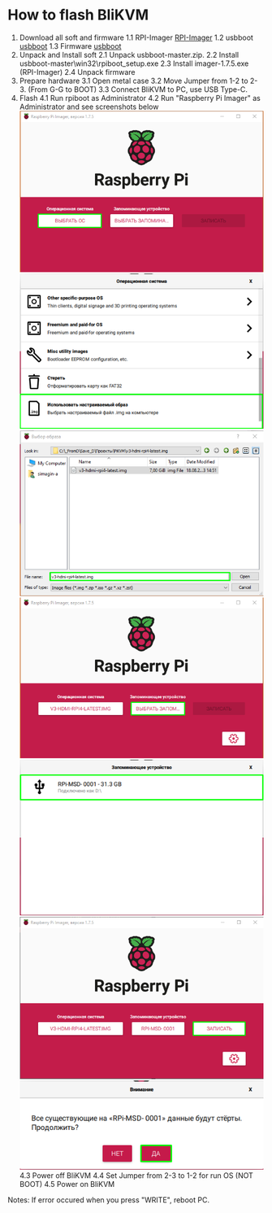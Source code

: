 # How to flash BliKVM

1. Download all soft and firmware
1.1 RPI-Imager
[RPI-Imager](https://github.com/raspberrypi/rpi-imager/releases/download/v1.7.5/imager-1.7.5.exe)
1.2 usbboot
[usbboot](https://github.com/raspberrypi/usbboot/archive/refs/heads/master.zip)
1.3 Firmware
[usbboot](https://files.pikvm.org/images/v3-hdmi-rpi4-latest.img.xz)
2. Unpack and Install soft
2.1 Unpack usbboot-master.zip.
2.2 Install usbboot-master\win32\rpiboot_setup.exe
2.3 Install imager-1.7.5.exe (RPI-Imager)
2.4 Unpack firmware
3. Prepare hardware
3.1 Open metal case
3.2 Move Jumper from 1-2 to 2-3. (From G-G to BOOT)
3.3 Connect BliKVM to PC, use USB Type-C.
4. Flash
4.1 Run rpiboot as Administrator
4.2 Run "Raspberry Pi Imager" as Administrator and see screenshots below
![alt text](Screenshot_1.png "Title")
![alt text](Screenshot_2.png "Title")
![alt text](Screenshot_3.png "Title")
![alt text](Screenshot_4.png "Title")
![alt text](Screenshot_5.png "Title")
![alt text](Screenshot_6.png "Title")
![alt text](Screenshot_7.png "Title")
4.3 Power off BliKVM
4.4 Set Jumper from 2-3 to 1-2 for run OS (NOT BOOT)
4.5 Power on BliKVM

Notes:
If error occured when you press "WRITE", reboot PC.
